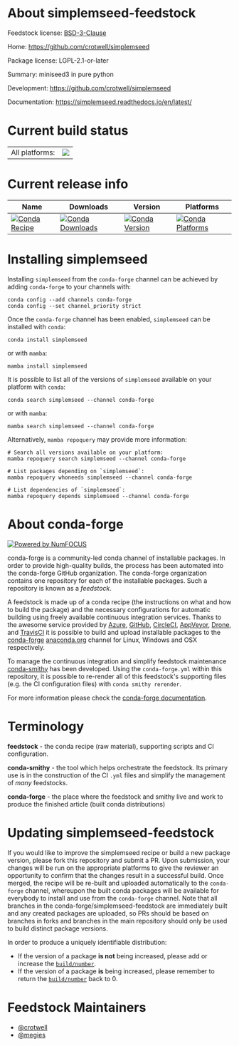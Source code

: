 About simplemseed-feedstock
===========================

Feedstock license: [BSD-3-Clause](https://github.com/conda-forge/simplemseed-feedstock/blob/main/LICENSE.txt)

Home: https://github.com/crotwell/simplemseed

Package license: LGPL-2.1-or-later

Summary: miniseed3 in pure python

Development: https://github.com/crotwell/simplemseed

Documentation: https://simplemseed.readthedocs.io/en/latest/

Current build status
====================


<table><tr><td>All platforms:</td>
    <td>
      <a href="https://dev.azure.com/conda-forge/feedstock-builds/_build/latest?definitionId=22981&branchName=main">
        <img src="https://dev.azure.com/conda-forge/feedstock-builds/_apis/build/status/simplemseed-feedstock?branchName=main">
      </a>
    </td>
  </tr>
</table>

Current release info
====================

| Name | Downloads | Version | Platforms |
| --- | --- | --- | --- |
| [![Conda Recipe](https://img.shields.io/badge/recipe-simplemseed-green.svg)](https://anaconda.org/conda-forge/simplemseed) | [![Conda Downloads](https://img.shields.io/conda/dn/conda-forge/simplemseed.svg)](https://anaconda.org/conda-forge/simplemseed) | [![Conda Version](https://img.shields.io/conda/vn/conda-forge/simplemseed.svg)](https://anaconda.org/conda-forge/simplemseed) | [![Conda Platforms](https://img.shields.io/conda/pn/conda-forge/simplemseed.svg)](https://anaconda.org/conda-forge/simplemseed) |

Installing simplemseed
======================

Installing `simplemseed` from the `conda-forge` channel can be achieved by adding `conda-forge` to your channels with:

```
conda config --add channels conda-forge
conda config --set channel_priority strict
```

Once the `conda-forge` channel has been enabled, `simplemseed` can be installed with `conda`:

```
conda install simplemseed
```

or with `mamba`:

```
mamba install simplemseed
```

It is possible to list all of the versions of `simplemseed` available on your platform with `conda`:

```
conda search simplemseed --channel conda-forge
```

or with `mamba`:

```
mamba search simplemseed --channel conda-forge
```

Alternatively, `mamba repoquery` may provide more information:

```
# Search all versions available on your platform:
mamba repoquery search simplemseed --channel conda-forge

# List packages depending on `simplemseed`:
mamba repoquery whoneeds simplemseed --channel conda-forge

# List dependencies of `simplemseed`:
mamba repoquery depends simplemseed --channel conda-forge
```


About conda-forge
=================

[![Powered by
NumFOCUS](https://img.shields.io/badge/powered%20by-NumFOCUS-orange.svg?style=flat&colorA=E1523D&colorB=007D8A)](https://numfocus.org)

conda-forge is a community-led conda channel of installable packages.
In order to provide high-quality builds, the process has been automated into the
conda-forge GitHub organization. The conda-forge organization contains one repository
for each of the installable packages. Such a repository is known as a *feedstock*.

A feedstock is made up of a conda recipe (the instructions on what and how to build
the package) and the necessary configurations for automatic building using freely
available continuous integration services. Thanks to the awesome service provided by
[Azure](https://azure.microsoft.com/en-us/services/devops/), [GitHub](https://github.com/),
[CircleCI](https://circleci.com/), [AppVeyor](https://www.appveyor.com/),
[Drone](https://cloud.drone.io/welcome), and [TravisCI](https://travis-ci.com/)
it is possible to build and upload installable packages to the
[conda-forge](https://anaconda.org/conda-forge) [anaconda.org](https://anaconda.org/)
channel for Linux, Windows and OSX respectively.

To manage the continuous integration and simplify feedstock maintenance
[conda-smithy](https://github.com/conda-forge/conda-smithy) has been developed.
Using the ``conda-forge.yml`` within this repository, it is possible to re-render all of
this feedstock's supporting files (e.g. the CI configuration files) with ``conda smithy rerender``.

For more information please check the [conda-forge documentation](https://conda-forge.org/docs/).

Terminology
===========

**feedstock** - the conda recipe (raw material), supporting scripts and CI configuration.

**conda-smithy** - the tool which helps orchestrate the feedstock.
                   Its primary use is in the construction of the CI ``.yml`` files
                   and simplify the management of *many* feedstocks.

**conda-forge** - the place where the feedstock and smithy live and work to
                  produce the finished article (built conda distributions)


Updating simplemseed-feedstock
==============================

If you would like to improve the simplemseed recipe or build a new
package version, please fork this repository and submit a PR. Upon submission,
your changes will be run on the appropriate platforms to give the reviewer an
opportunity to confirm that the changes result in a successful build. Once
merged, the recipe will be re-built and uploaded automatically to the
`conda-forge` channel, whereupon the built conda packages will be available for
everybody to install and use from the `conda-forge` channel.
Note that all branches in the conda-forge/simplemseed-feedstock are
immediately built and any created packages are uploaded, so PRs should be based
on branches in forks and branches in the main repository should only be used to
build distinct package versions.

In order to produce a uniquely identifiable distribution:
 * If the version of a package **is not** being increased, please add or increase
   the [``build/number``](https://docs.conda.io/projects/conda-build/en/latest/resources/define-metadata.html#build-number-and-string).
 * If the version of a package **is** being increased, please remember to return
   the [``build/number``](https://docs.conda.io/projects/conda-build/en/latest/resources/define-metadata.html#build-number-and-string)
   back to 0.

Feedstock Maintainers
=====================

* [@crotwell](https://github.com/crotwell/)
* [@megies](https://github.com/megies/)

